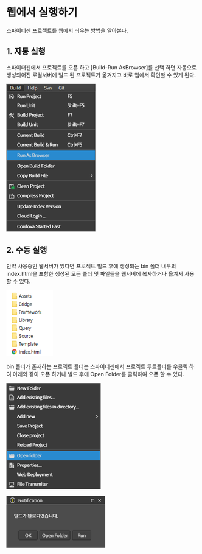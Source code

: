 # 웹에서 실행하기

스파이더젠 프로젝트를 웹에서 띄우는 방법을 알아본다.

## 1. 자동 실행

스파이더젠에서 프로젝트를 오픈 하고 [Build-Run AsBrowser]를 선택 하면 자동으로 생성되어진 로컬서버에 빌드 된 프로젝트가 옮겨지고 바로 웹에서 확인할 수 있게 된다.

![Alt text](./image/RunAsBrowser.png)

## 2. 수동 실행

만약 사용중인 웹서버가 있다면 프로젝트 빌드 후에 생성되는 bin 폴더 내부의 index.html을 포함한 생성된 모든 폴더 및 파일들을 웹서버에 복사하거나 옮겨서 사용할 수 있다.

![Alt text](./image/FileList.png)

bin 폴더가 존재하는 프로젝트 폴더는 스파이더젠에서 프로젝트 루트폴더를 우클릭 하여 아래와 같이 오픈 하거나 빌드 후에 Open Folder를 클릭하여 오픈 할 수 있다.

![Alt text](./image/OpenFolder.png)

![Alt text](./image/BuildComplete.png)

